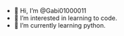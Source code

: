 - 👋 Hi, I’m @Gabi01000011
- 👀 I’m interested in learning to code.
- 🌱 I’m currently learning python.


<!---
Gabi01000011/Gabi01000011 is a ✨ special ✨ repository because its `README.md` (this file) appears on your GitHub profile.
You can click the Preview link to take a look at your changes.
--->
